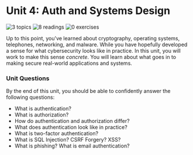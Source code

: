 # Unit 4: Auth and Systems Design

![3 topics](https://img.shields.io/badge/Topics-3-success.svg)
![8 readings](https://img.shields.io/badge/Readings-8-yellow.svg)
![0 exercises](https://img.shields.io/badge/Exercises-0-informational.svg)

Up to this point, you've learned about cryptography, operating systems, telephones, networking, and malware. While you have hopefully developed a sense for what cybersecurity looks like in practice. In this unit, you will work to make this sense _concrete_. You will learn about what goes in to making secure real-world applications and systems.

### Unit Questions

By the end of this unit, you should be able to confidently answer the following questions:

* What is authentication?
* What is authorization?
* How do authentication and authorization differ?
* What does authentication look like in practice?
* What is two-factor authentication?
* What is SQL Injection? CSRF Forgery? XSS?
* What is phishing? What is email authentication?

